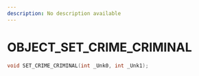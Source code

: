 ```yaml
---
description: No description available 
---
```


# OBJECT\_SET_CRIME_CRIMINAL

```cpp
void SET_CRIME_CRIMINAL(int _Unk0, int _Unk1);
```
